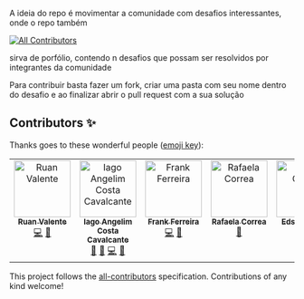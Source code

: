 A ideia do repo é movimentar a comunidade com desafios interessantes, onde o repo também
<!-- ALL-CONTRIBUTORS-BADGE:START - Do not remove or modify this section -->
[![All Contributors](https://img.shields.io/badge/all_contributors-5-orange.svg?style=flat-square)](#contributors-)
<!-- ALL-CONTRIBUTORS-BADGE:END -->
sirva de porfólio, contendo n desafios que possam ser resolvidos por integrantes
da comunidade

Para contribuir basta fazer um fork, criar uma pasta com seu nome dentro do desafio
e ao finalizar abrir o pull request com a sua solução

## Contributors ✨

Thanks goes to these wonderful people ([emoji key](https://allcontributors.org/docs/en/emoji-key)):

<!-- ALL-CONTRIBUTORS-LIST:START - Do not remove or modify this section -->
<!-- prettier-ignore-start -->
<!-- markdownlint-disable -->
<table>
  <tbody>
    <tr>
      <td align="center" valign="top" width="14.28%"><a href="https://www.linkedin.com/in/ruan-valente"><img src="https://avatars.githubusercontent.com/u/6674232?v=4?s=100" width="100px;" alt="Ruan Valente"/><br /><sub><b>Ruan Valente</b></sub></a><br /><a href="https://github.com/devsnorte/desafios/commits?author=ruanvalente" title="Code">💻</a> <a href="#ideas-ruanvalente" title="Ideas, Planning, & Feedback">🤔</a></td>
      <td align="center" valign="top" width="14.28%"><a href="https://iagocavalcante.com/"><img src="https://avatars.githubusercontent.com/u/5131187?v=4?s=100" width="100px;" alt="Iago Angelim Costa Cavalcante"/><br /><sub><b>Iago Angelim Costa Cavalcante</b></sub></a><br /><a href="#projectManagement-iagocavalcante" title="Project Management">📆</a> <a href="#ideas-iagocavalcante" title="Ideas, Planning, & Feedback">🤔</a> <a href="https://github.com/devsnorte/desafios/commits?author=iagocavalcante" title="Code">💻</a> <a href="https://github.com/devsnorte/desafios/pulls?q=is%3Apr+reviewed-by%3Aiagocavalcante" title="Reviewed Pull Requests">👀</a></td>
      <td align="center" valign="top" width="14.28%"><a href="http://frankferreira.dev"><img src="https://avatars.githubusercontent.com/u/28960217?v=4?s=100" width="100px;" alt="Frank Ferreira"/><br /><sub><b>Frank Ferreira</b></sub></a><br /><a href="https://github.com/devsnorte/desafios/commits?author=franknfjr" title="Code">💻</a> <a href="#ideas-franknfjr" title="Ideas, Planning, & Feedback">🤔</a></td>
      <td align="center" valign="top" width="14.28%"><a href="https://www.linkedin.com/in/rafaelafccorrea/"><img src="https://avatars.githubusercontent.com/u/35432817?v=4?s=100" width="100px;" alt="Rafaela Correa"/><br /><sub><b>Rafaela Correa</b></sub></a><br /><a href="https://github.com/devsnorte/desafios/pulls?q=is%3Apr+reviewed-by%3Arafaelacorrea" title="Reviewed Pull Requests">👀</a></td>
      <td align="center" valign="top" width="14.28%"><a href="https://github.com/ecsistem"><img src="https://avatars.githubusercontent.com/u/61160635?v=4?s=100" width="100px;" alt="Edson Costa"/><br /><sub><b>Edson Costa</b></sub></a><br /><a href="https://github.com/devsnorte/desafios/commits?author=ecsistem" title="Code">💻</a> <a href="#ideas-ecsistem" title="Ideas, Planning, & Feedback">🤔</a></td>
    </tr>
  </tbody>
</table>

<!-- markdownlint-restore -->
<!-- prettier-ignore-end -->

<!-- ALL-CONTRIBUTORS-LIST:END -->

This project follows the [all-contributors](https://github.com/all-contributors/all-contributors) specification. Contributions of any kind welcome!